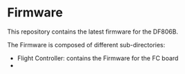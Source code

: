 # Firmware

This repository contains the latest firmware for the DF806B.

The Firmware is composed of different sub-directories:

- Flight Controller: contains the Firmware for the FC board
- 
